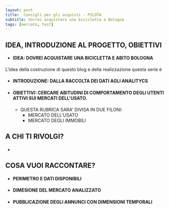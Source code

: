 ```yaml
---
layout: post
title:  Consigli per gli acquisti - PILOTA
subtitle: Vorrei acquistare una bicicletta a Bologna
tags: [mercato, test]
---
```


## IDEA, INTRODUZIONE AL PROGETTO, OBIETTIVI

* #### IDEA: DOVREI ACQUISTARE UNA BICICLETTA E ABITO BOLOGNA

L'idea della costruzione di questo blog e della realizzazione questa serie è 

* #### INTRODUZIONE: DALLA RACCOLTA DEI DATI AGLI ANALITYCS
* #### OBIETTIVI: CERCARE ABITUDINI DI COMPORTAMENTO DEGLI UTENTI ATTIVI SUI MERCATI DELL'USATO. 
    * QUESTA RUBRICA SARA' DIVISA IN DUE FILONI:
        * MERCATO DELL'USATO
        * MERCATO DEGLI IMMOBILI

## A CHI TI RIVOLGI?
* #### 


## COSA VUOI RACCONTARE?

* #### PERIMETRO E DATI DISPONIBILI
* #### DIMESIONE DEL MERCATO ANALIZZATO
* #### PUBBLICAZIONE DEGLI ANNUNCI CON DIMENSIONI TEMPORALI
